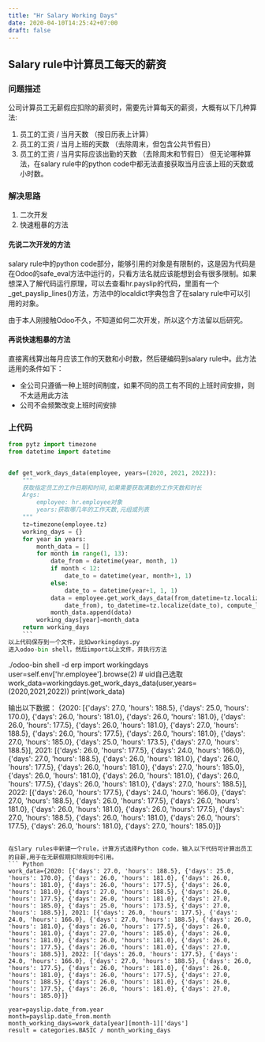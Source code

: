 ```yaml
---
title: "Hr Salary Working Days"
date: 2020-04-10T14:25:42+07:00
draft: false
---
```

## Salary rule中计算员工每天的薪资

### 问题描述
公司计算员工无薪假应扣除的薪资时，需要先计算每天的薪资，大概有以下几种算法:
1. 员工的工资 / 当月天数 （按日历表上计算）
2. 员工的工资 / 当月上班的天数 （去除周末，但包含公共节假日）
3. 员工的工资 / 当月实际应该出勤的天数 （去除周末和节假日）
但无论哪种算法，在salary rule中的python code中都无法直接获取当月应该上班的天数或小时数。

### 解决思路
1. 二次开发
2. 快速粗暴的方法

#### 先说二次开发的方法

salary rule中的python code部分，能够引用的对象是有限制的，这是因为代码是在Odoo的safe_eval方法中运行的，只看方法名就应该能想到会有很多限制。如果想深入了解代码运行原理，可以去查看hr.payslip的代码，里面有一个_get_payslip_lines()方法，方法中的localdict字典包含了在salary rule中可以引用的对象。

由于本人刚接触Odoo不久，不知道如何二次开发，所以这个方法留以后研究。

#### 再说快速粗暴的方法
直接离线算出每月应该工作的天数和小时数，然后硬编码到salary rule中。此方法适用的条件如下：

- 全公司只遵循一种上班时间制度，如果不同的员工有不同的上班时间安排，则不太适用此方法
- 公司不会频繁改变上班时间安排

### 上代码
```python
from pytz import timezone
from datetime import datetime


def get_work_days_data(employee, years=(2020, 2021, 2022)):
    """
    获取指定员工的工作日期和时间,如果需要获取满勤的工作天数和时长
    Args:
        employee: hr.employee对象
        years:获取哪几年的工作天数,元组或列表
    """
    tz=timezone(employee.tz)
    working_days = {}
    for year in years:
        month_data = []
        for month in range(1, 13):
            date_from = datetime(year, month, 1)
            if month < 12:
                date_to = datetime(year, month+1, 1)
            else:
                date_to = datetime(year+1, 1, 1)
            data = employee.get_work_days_data(from_datetime=tz.localize(
                date_from), to_datetime=tz.localize(date_to), compute_leaves=False)
            month_data.append(data)
        working_days[year]=month_data
    return working_days
    ```
以上代码保存到一个文件，比如workingdays.py
进入odoo-bin shell，然后import以上文件，并执行方法
```
./odoo-bin shell -d erp
import workingdays
user=self.env['hr.employee'].browse(2) # uid自己选取
work_data=workingdays.get_work_days_data(user,years=(2020,2021,2022))
print(work_data)

输出以下数据：
{2020: [{'days': 27.0, 'hours': 188.5}, {'days': 25.0, 'hours': 170.0}, {'days': 26.0, 'hours': 181.0}, {'days': 26.0, 'hours': 181.0}, {'days': 26.0, 'hours': 177.5}, {'days': 26.0, 'hours': 181.0}, {'days': 27.0, 'hours': 188.5}, {'days': 26.0, 'hours': 177.5}, {'days': 26.0, 'hours': 181.0}, {'days': 27.0, 'hours': 185.0}, {'days': 25.0, 'hours': 173.5}, {'days': 27.0, 'hours': 188.5}], 2021: [{'days': 26.0, 'hours': 177.5}, {'days': 24.0, 'hours': 166.0}, {'days': 27.0, 'hours': 188.5}, {'days': 26.0, 'hours': 181.0}, {'days': 26.0, 'hours': 177.5}, {'days': 26.0, 'hours': 181.0}, {'days': 27.0, 'hours': 185.0}, {'days': 26.0, 'hours': 181.0}, {'days': 26.0, 'hours': 181.0}, {'days': 26.0, 'hours': 177.5}, {'days': 26.0, 'hours': 181.0}, {'days': 27.0, 'hours': 188.5}], 2022: [{'days': 26.0, 'hours': 177.5}, {'days': 24.0, 'hours': 166.0}, {'days': 27.0, 'hours': 188.5}, {'days': 26.0, 'hours': 177.5}, {'days': 26.0, 'hours': 181.0}, {'days': 26.0, 'hours': 181.0}, {'days': 26.0, 'hours': 177.5}, {'days': 27.0, 'hours': 188.5}, {'days': 26.0, 'hours': 181.0}, {'days': 26.0, 'hours': 177.5}, {'days': 26.0, 'hours': 181.0}, {'days': 27.0, 'hours': 185.0}]}
```

在Slary rules中新建一个rule，计算方式选择Python code，输入以下代码可计算出员工的日薪,用于在无薪假期扣除规则中引用。
``` Python
work_data={2020: [{'days': 27.0, 'hours': 188.5}, {'days': 25.0, 'hours': 170.0}, {'days': 26.0, 'hours': 181.0}, {'days': 26.0, 'hours': 181.0}, {'days': 26.0, 'hours': 177.5}, {'days': 26.0, 'hours': 181.0}, {'days': 27.0, 'hours': 188.5}, {'days': 26.0, 'hours': 177.5}, {'days': 26.0, 'hours': 181.0}, {'days': 27.0, 'hours': 185.0}, {'days': 25.0, 'hours': 173.5}, {'days': 27.0, 'hours': 188.5}], 2021: [{'days': 26.0, 'hours': 177.5}, {'days': 24.0, 'hours': 166.0}, {'days': 27.0, 'hours': 188.5}, {'days': 26.0, 'hours': 181.0}, {'days': 26.0, 'hours': 177.5}, {'days': 26.0, 'hours': 181.0}, {'days': 27.0, 'hours': 185.0}, {'days': 26.0, 'hours': 181.0}, {'days': 26.0, 'hours': 181.0}, {'days': 26.0, 'hours': 177.5}, {'days': 26.0, 'hours': 181.0}, {'days': 27.0, 'hours': 188.5}], 2022: [{'days': 26.0, 'hours': 177.5}, {'days': 24.0, 'hours': 166.0}, {'days': 27.0, 'hours': 188.5}, {'days': 26.0, 'hours': 177.5}, {'days': 26.0, 'hours': 181.0}, {'days': 26.0, 'hours': 181.0}, {'days': 26.0, 'hours': 177.5}, {'days': 27.0, 'hours': 188.5}, {'days': 26.0, 'hours': 181.0}, {'days': 26.0, 'hours': 177.5}, {'days': 26.0, 'hours': 181.0}, {'days': 27.0, 'hours': 185.0}]}

year=payslip.date_from.year
month=payslip.date_from.month
month_working_days=work_data[year][month-1]['days']
result = categories.BASIC / month_working_days
```
